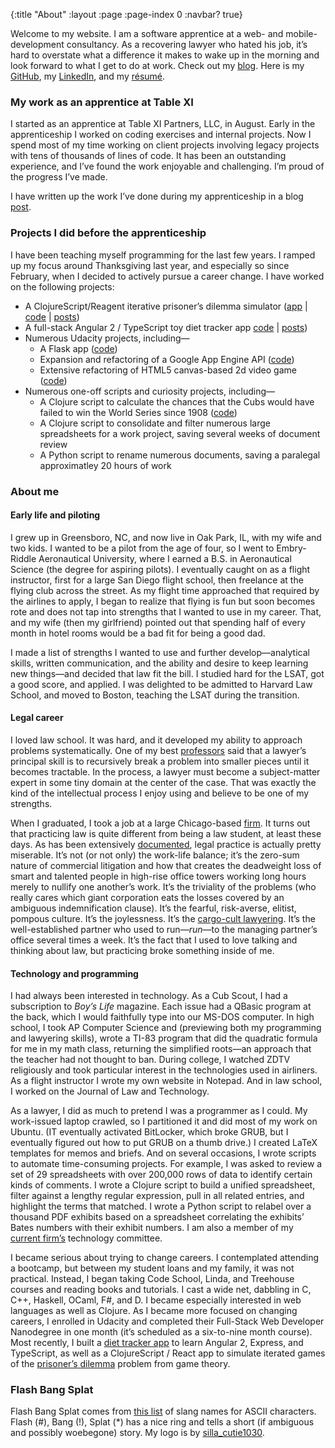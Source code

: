 {:title "About"
 :layout :page
 :page-index 0
 :navbar? true}

Welcome to my website. I am a software apprentice at a web- and
mobile-development consultancy. As a recovering lawyer who hated his
job, it’s hard to overstate what a difference it makes to wake up in the
morning and look forward to what I get to do at work. Check out my
[blog](https://flashbangsplat.com/blog). Here is my
[GitHub](https://github.com/Ethan826), my
[LinkedIn](https://www.linkedin.com/in/ethan-kent-56b14010), and my
[résumé](https://flashbangsplat.com/public/resume.pdf).

### My work as an apprentice at Table XI

I started as an apprentice at Table XI Partners, LLC, in August. Early
in the apprenticeship I worked on coding exercises and internal
projects. Now I spend most of my time working on client projects
involving legacy projects with tens of thousands of lines of code. It
has been an outstanding experience, and I’ve found the work enjoyable
and challenging. I’m proud of the progress I’ve made.

I have written up the work I’ve done during my apprenticeship in a blog
[post](http://localhost:3000/blog/posts-output/2017-01-22-apprenticeship-1/).

### Projects I did before the apprenticeship

I have been teaching myself programming for the last few years. I ramped
up my focus around Thanksgiving last year, and especially so since
February, when I decided to actively pursue a career change. I have
worked on the following projects:

-   A ClojureScript/Reagent iterative prisoner’s dilemma simulator
    ([app](https://flashbangsplat.com/prisoner/) |
    [code](https://github.com/Ethan826/prisoners-dilemma) |
    [posts](https://flashbangsplat.com/blog/tags-output/prisoner%E2%80%99s%20dilemma/))
-   A full-stack Angular 2 / TypeScript toy diet tracker app 
    [code](https://github.com/Ethan826/diet-tracker) |
    [posts](https://flashbangsplat.com/blog/tags-output/diet%20tracker/))
-   Numerous Udacity projects, including—
    -   A Flask app
        ([code](https://github.com/Ethan826/udacity-catalog))
    -   Expansion and refactoring of a Google App Engine API
        ([code](https://github.com/Ethan826/udacity-conference))
    -   Extensive refactoring of HTML5 canvas-based 2d video game
        ([code](https://github.com/Ethan826/udacity-arcade))
-   Numerous one-off scripts and curiosity projects, including—
    -   A Clojure script to calculate the chances that the Cubs would
        have failed to win the World Series since 1908
        ([code](https://gist.github.com/Ethan826/2261d13d467789f2996e))
    -   A Clojure script to consolidate and filter numerous large
        spreadsheets for a work project, saving several weeks of
        document review
    -   A Python script to rename numerous documents, saving a paralegal
        approximatley 20 hours of work

### About me

#### Early life and piloting

I grew up in Greensboro, NC, and now live in Oak Park, IL, with my wife
and two kids. I wanted to be a pilot from the age of four, so I went to
Embry-Riddle Aeronautical University, where I earned a B.S. in
Aeronautical Science (the degree for aspiring pilots). I eventually
caught on as a flight instructor, first for a large San Diego flight
school, then freelance at the flying club across the street. As my
flight time approached that required by the airlines to apply, I began
to realize that flying is fun but soon becomes rote and does not tap
into strengths that I wanted to use in my career. That, and my wife
(then my girlfriend) pointed out that spending half of every month in
hotel rooms would be a bad fit for being a good dad.

I made a list of strengths I wanted to use and further
develop—analytical skills, written communication, and the ability and
desire to keep learning new things—and decided that law fit the bill. I
studied hard for the LSAT, got a good score, and applied. I was
delighted to be admitted to Harvard Law School, and moved to Boston,
teaching the LSAT during the transition.

#### Legal career

I loved law school. It was hard, and it developed my ability to approach
problems systematically. One of my best
[professors](https://its.law.nyu.edu/facultyprofiles/index.cfm?fuseaction=profile.overview&personid=23845)
said that a lawyer’s principal skill is to recursively break a problem
into smaller pieces until it becomes tractable. In the process, a lawyer
must become a subject-matter expert in some tiny domain at the center of
the case. That was exactly the kind of the intellectual process I enjoy
using and believe to be one of my strengths.

When I graduated, I took a job at a large Chicago-based
[firm](https://jenner.com/). It turns out that practicing law is quite
different from being a law student, at least these days. As has been
extensively
[documented](http://www.theatlantic.com/business/archive/2014/07/the-only-job-with-an-industry-devoted-to-helping-people-quit/375199/),
legal practice is actually pretty miserable. It’s not (or not only) the
work-life balance; it’s the zero-sum nature of commercial litigation and
how that creates the deadweight loss of smart and talented people in
high-rise office towers working long hours merely to nullify one
another’s work. It’s the triviality of the problems (who really cares
which giant corporation eats the losses covered by an ambiguous
indemnification clause). It’s the fearful, risk-averse, elitist, pompous
culture. It’s the joylessness. It’s the [cargo-cult
lawyering](https://twitter.com/mbutterick/status/105336038343450624).
It’s the well-established partner who used to run—*run*—to the managing
partner’s office several times a week. It’s the fact that I used to love
talking and thinking about law, but practicing broke something inside of
me.

#### Technology and programming

I had always been interested in technology. As a Cub Scout, I had a
subscription to *Boy’s Life* magazine. Each issue had a QBasic program
at the back, which I would faithfully type into our MS-DOS computer. In
high school, I took AP Computer Science and (previewing both my
programming and lawyering skills), wrote a TI-83 program that did the
quadratic formula for me in my math class, returning the simplified
roots—an approach that the teacher had not thought to ban. During
college, I watched ZDTV religiously and took particular interest in the
technologies used in airliners. As a flight instructor I wrote my own
website in Notepad. And in law school, I worked on the Journal of Law
and Technology.

As a lawyer, I did as much to pretend I was a programmer as I could. My
work-issued laptop crawled, so I partitioned it and did most of my work
on Ubuntu. (IT eventually activated BitLocker, which broke GRUB, but I
eventually figured out how to put GRUB on a thumb drive.) I created
LaTeX templates for memos and briefs. And on several occasions, I wrote
scripts to automate time-consuming projects. For example, I was asked to
review a set of 29 spreadsheets with over 200,000 rows of data to
identify certain kinds of comments. I wrote a Clojure script to build a
unified spreadsheet, filter against a lengthy regular expression, pull
in all related entries, and highlight the terms that matched. I wrote a
Python script to relabel over a thousand PDF exhibits based on a
spreadsheet correlating the exhibits’ Bates numbers with their exhibit
numbers. I am also a member of my [current
firm’s](http://www.kelleydrye.com) technology committee.

I became serious about trying to change careers. I contemplated
attending a bootcamp, but between my student loans and my family, it was
not practical. Instead, I began taking Code School, Linda, and Treehouse
courses and reading books and tutorials. I cast a wide net, dabbling in
C, C++, Haskell, OCaml, F\#, and D. I became especially interested in
web languages as well as Clojure. As I became more focused on changing
careers, I enrolled in Udacity and completed their Full-Stack Web
Developer Nanodegree in one month (it’s scheduled as a six-to-nine month
course). Most recently, I built a [diet tracker
app](https://flashbangsplat.com/diet-tracker) to learn Angular 2,
Express, and TypeScript, as well as a ClojureScript / React app to
simulate iterated games of the [prisoner’s
dilemma](https://flashbangsplat.com/prisoner) problem from game theory.

### Flash Bang Splat

Flash Bang Splat comes from [this
list](http://blog.codinghorror.com/ascii-pronunciation-rules-for-programmers/)
of slang names for ASCII characters. Flash (\#), Bang (!), Splat (\*)
has a nice ring and tells a short (if ambiguous and possibly woebegone)
story. My logo is by
[silla\_cutie1030](https://www.fiverr.com/silla_cutie1030).
